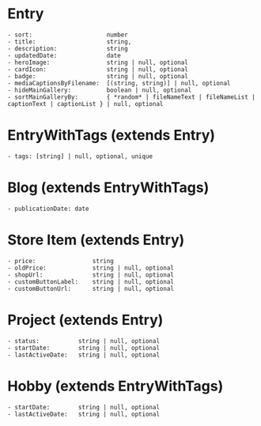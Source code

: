 # Entry
    - sort:                     number
    - title:                    string,
    - description:              string
    - updatedDate:              date
    - heroImage:                string | null, optional
    - cardIcon:                 string | null, optional
    - badge:                    string | null, optional
    - mediaCaptionsByFilename:  [(string, string)] | null, optional
    - hideMainGallery:          boolean | null, optional
    - sortMainGalleryBy:        { *random* | fileNameText | fileNameList | captionText | captionList } | null, optional

# EntryWithTags (extends Entry)
    - tags: [string] | null, optional, unique

# Blog (extends EntryWithTags)
    - publicationDate: date

# Store Item (extends Entry)
    - price:                string
    - oldPrice:             string | null, optional
    - shopUrl:              string | null, optional
    - customButtonLabel:    string | null, optional
    - customButtonUrl:      string | null, optional

# Project (extends Entry)
    - status:           string | null, optional
    - startDate:        string | null, optional
    - lastActiveDate:   string | null, optional

# Hobby (extends EntryWithTags)
    - startDate:        string | null, optional
    - lastActiveDate:   string | null, optional